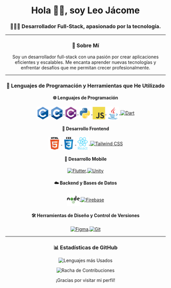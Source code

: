 <h1 align="center">Hola 👋🏻, soy Leo Jácome</h1>
<h3 align="center">🧑🏻‍💻 Desarrollador Full-Stack, apasionado por la tecnología.</h3>

---

<h3 align="center">🚀 Sobre Mí</h3>
<p align="center">
  Soy un desarrollador full-stack con una pasión por crear aplicaciones eficientes y escalables. Me encanta aprender nuevas tecnologías y enfrentar desafíos que me permitan crecer profesionalmente.
</p>

---

<h3 align="center">🔧 Lenguajes de Programación y Herramientas que He Utilizado</h3>

<h4 align="center">🌐 Lenguajes de Programación</h4>
<p align="center">
  <a href="https://www.cprogramming.com/" target="_blank" rel="noreferrer">
    <img src="https://raw.githubusercontent.com/devicons/devicon/master/icons/c/c-original.svg" alt="C" width="40" height="40" style="vertical-align: middle;"/>
  </a>
  <a href="https://www.w3schools.com/cpp/" target="_blank" rel="noreferrer">
    <img src="https://raw.githubusercontent.com/devicons/devicon/master/icons/cplusplus/cplusplus-original.svg" alt="C++" width="40" height="40" style="vertical-align: middle;"/>
  </a>
  <a href="https://www.w3schools.com/cs/" target="_blank" rel="noreferrer">
    <img src="https://raw.githubusercontent.com/devicons/devicon/master/icons/csharp/csharp-original.svg" alt="C#" width="40" height="40" style="vertical-align: middle;"/>
  </a>
  <a href="https://www.python.org" target="_blank" rel="noreferrer">
    <img src="https://raw.githubusercontent.com/devicons/devicon/master/icons/python/python-original.svg" alt="Python" width="40" height="40" style="vertical-align: middle;"/>
  </a>
  <a href="https://www.w3schools.com/javascript/" target="_blank" rel="noreferrer">
    <img src="https://raw.githubusercontent.com/devicons/devicon/master/icons/javascript/javascript-original.svg" alt="JavaScript" width="40" height="40" style="vertical-align: middle;"/>
  </a>
  <a href="https://www.java.com" target="_blank" rel="noreferrer">
    <img src="https://raw.githubusercontent.com/devicons/devicon/master/icons/java/java-original.svg" alt="Java" width="40" height="40" style="vertical-align: middle;"/>
  </a>
  <a href="https://dart.dev" target="_blank" rel="noreferrer">
    <img src="https://www.vectorlogo.zone/logos/dartlang/dartlang-icon.svg" alt="Dart" width="40" height="40" style="vertical-align: middle;"/>
  </a>
</p>

<h4 align="center">🎨 Desarrollo Frontend</h4>
<p align="center">
  <a href="https://www.w3.org/html/" target="_blank" rel="noreferrer">
    <img src="https://raw.githubusercontent.com/devicons/devicon/master/icons/html5/html5-original-wordmark.svg" alt="HTML5" width="40" height="40" style="vertical-align: middle;"/>
  </a>
  <a href="https://www.w3schools.com/css/" target="_blank" rel="noreferrer">
    <img src="https://raw.githubusercontent.com/devicons/devicon/master/icons/css3/css3-original-wordmark.svg" alt="CSS3" width="40" height="40" style="vertical-align: middle;"/>
  </a>
  <a href="https://reactjs.org/" target="_blank" rel="noreferrer">
    <img src="https://raw.githubusercontent.com/devicons/devicon/master/icons/react/react-original-wordmark.svg" alt="React" width="40" height="40" style="vertical-align: middle;"/>
  </a>
  <a href="https://tailwindcss.com/" target="_blank" rel="noreferrer">
    <img src="https://www.vectorlogo.zone/logos/tailwindcss/tailwindcss-icon.svg" alt="Tailwind CSS" width="40" height="40" style="vertical-align: middle;"/>
  </a>
</p>

<h4 align="center">📱 Desarrollo Mobile</h4>
<p align="center">
  <a href="https://flutter.dev" target="_blank" rel="noreferrer">
    <img src="https://www.vectorlogo.zone/logos/flutterio/flutterio-icon.svg" alt="Flutter" width="40" height="40" style="vertical-align: middle;"/>
  </a>
  <a href="https://unity.com/" target="_blank" rel="noreferrer">
    <img src="https://www.vectorlogo.zone/logos/unity3d/unity3d-icon.svg" alt="Unity" width="40" height="40" style="vertical-align: middle;"/>
  </a>
</p>

<h4 align="center">☁️ Backend y Bases de Datos</h4>
<p align="center">
  <a href="https://nodejs.org" target="_blank" rel="noreferrer">
    <img src="https://raw.githubusercontent.com/devicons/devicon/master/icons/nodejs/nodejs-original-wordmark.svg" alt="Node.js" width="40" height="40" style="vertical-align: middle;"/>
  </a>
  <a href="https://firebase.google.com/" target="_blank" rel="noreferrer">
    <img src="https://www.vectorlogo.zone/logos/firebase/firebase-icon.svg" alt="Firebase" width="40" height="40" style="vertical-align: middle;"/>
  </a>
</p>

<h4 align="center">🛠️ Herramientas de Diseño y Control de Versiones</h4>
<p align="center">
  <a href="https://www.figma.com/" target="_blank" rel="noreferrer">
    <img src="https://www.vectorlogo.zone/logos/figma/figma-icon.svg" alt="Figma" width="40" height="40" style="vertical-align: middle;"/>
  </a>
  <a href="https://git-scm.com/" target="_blank" rel="noreferrer">
    <img src="https://www.vectorlogo.zone/logos/git-scm/git-scm-icon.svg" alt="Git" width="40" height="40" style="vertical-align: middle;"/>
  </a>
</p>

---

<h3 align="center">📊 Estadísticas de GitHub</h3>
<p align="center">
  <img src="https://github-readme-stats.vercel.app/api/top-langs/?username=leojpgm&layout=compact&theme=blueberry" alt="Lenguajes más Usados" />
</p>
<p align="center">
  <img src="https://github-readme-streak-stats.herokuapp.com/?user=leojpgm&theme=blueberry" alt="Racha de Contribuciones" />
</p>

<p align="center">¡Gracias por visitar mi perfil!</p>
